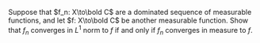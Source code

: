 Suppose that $f_n: X\to\bold C$ are a dominated sequence of measurable functions, and let $f: X\to\bold C$ be another measurable function. Show that $f_n$ converges in $L^1$ norm to $f$ if and only if $f_n$ converges in measure to $f$.